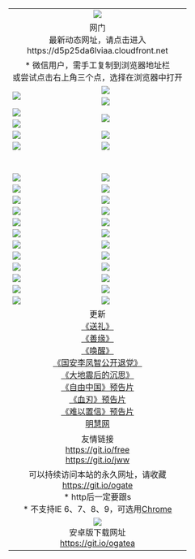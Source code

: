 ﻿<table>
  <tr></tr>
  <tr><td colspan=2 align=center><img src="https://cloud.githubusercontent.com/assets/11880933/13434984/f430fae2-e012-11e5-814f-c2df1e82b247.jpg" /></td></tr>
  <tr><td colspan=2 align=center>网门<br>最新动态网址，请点击进入
<br>https://d5p25da6lviaa.cloudfront.net
    </td>
  </tr>
  <tr>
    <td colspan=2 align=center>* 微信用户，需手工复制到浏览器地址栏<br>或尝试点击右上角三个点，选择在浏览器中打开
    <!--br>* IE6打开动态网址须在选项中勾选TLS 1.0--></td>
  </tr>
  <tr>
    <td rowspan=2><a href="https://d5p25da6lviaa.cloudfront.net/ogUP.aspx?name=11DKC.mp4&list=11DKC" target="_blank"><img src="https://d5p25da6lviaa.cloudfront.net/Up/11DKC1.jpg" /></a></td> 
    <td><div><a href="https://d5p25da6lviaa.cloudfront.net/ogUP.aspx?name=LRWS.mp4&list=LRWS" target="_blank"><img src="https://d5p25da6lviaa.cloudfront.net/Up/LRWS.jpg" /></a></td>
   </tr>
  <tr>
    <td><a href="https://d5p25da6lviaa.cloudfront.net/ogNiceVedio.aspx" target="_blank"><img src="https://d5p25da6lviaa.cloudfront.net/Up/11TGKDY.jpg" /></a></td>
  </tr>
  <tr>
    <td><a href="https://d5p25da6lviaa.cloudfront.net/ogUP.aspx?name=JQR.mp4&count=2" target="_blank"><img src="https://d5p25da6lviaa.cloudfront.net/Up/JQR.jpg" /></a></td>   
    <td rowspan=2><a href="https://d5p25da6lviaa.cloudfront.net/ogUP.aspx?name=JP.mp4&count=9" target="_blank"><img src="https://d5p25da6lviaa.cloudfront.net/Up/JP.jpg" /></td>
  </tr>
  <tr>
    <td><a href="https://d5p25da6lviaa.cloudfront.net/ogUP.aspx?name=WH.mp4" target="_blank"><img src="https://d5p25da6lviaa.cloudfront.net/Up/WH.jpg" /></a></td>
  </tr>
  <tr>
    <td><a href="https://d5p25da6lviaa.cloudfront.net/ogUP.aspx?name=SSZJ.mp4&list=SSZJ" target="_blank"><img src="https://d5p25da6lviaa.cloudfront.net/Up/SSZJ.jpg" /></a></td>
    <td><a href="https://d5p25da6lviaa.cloudfront.net/ogUP.aspx?name=WLSH.mp4&count=2" target="_blank"><img src="https://d5p25da6lviaa.cloudfront.net/Up/WLSH.jpg" /></a</td>
  </tr>
  <tr>
    <td><a href="https://d5p25da6lviaa.cloudfront.net/ogUP.aspx?name=ZY.mp4&count=2015|16" target="_blank"><img src="https://d5p25da6lviaa.cloudfront.net/Up/ZY.jpg" /></a</td>
    <td><a href="https://d5p25da6lviaa.cloudfront.net/ogUP.aspx?name=XTFY.mp4&count=B|2,A|24" target="_blank"><img src="https://d5p25da6lviaa.cloudfront.net/Up/XTFY.jpg" /></a></td>
  </tr>
  <tr height="40">
  </tr>
  <tr>
    <td><a href="https://d5p25da6lviaa.cloudfront.net/ogUP.aspx?name=4EE/QQ.mp4&list=4EEQQ" target="_blank"><img src="https://d5p25da6lviaa.cloudfront.net/Up/4EE/QQ0.jpg"/></a></td>
    <td><a href="https://d5p25da6lviaa.cloudfront.net/ogUP.aspx?name=4EE/HQ.mp4&list=4EEHQ" target="_blank"><img src="https://d5p25da6lviaa.cloudfront.net/Up/4EE/HQ0.jpg"/></a></td>
  </tr>
  <tr>
    <td><a href="https://d5p25da6lviaa.cloudfront.net/ogUP.aspx?name=4EE/ZG.mp4&list=4EEZG" target="_blank"><img src="https://d5p25da6lviaa.cloudfront.net/Up/4EE/ZG0.jpg"/></a></td>
    <td><a href="https://d5p25da6lviaa.cloudfront.net/ogUP.aspx?name=4EE/DJ.mp4&list=4EEDJ" target="_blank"><img src="https://d5p25da6lviaa.cloudfront.net/Up/4EE/DJ0.jpg"/></a></td>
  </tr>
  <tr>
    <td><a href="https://d5p25da6lviaa.cloudfront.net/ogUP.aspx?name=4EE/GX.mp4&list=4EEGX" target="_blank"><img src="https://d5p25da6lviaa.cloudfront.net/Up/4EE/GX0.jpg"/></a></td>
    <td><a href="https://d5p25da6lviaa.cloudfront.net/ogUP.aspx?name=4EE/HD.mp4&list=4EEHD" target="_blank"><img src="https://d5p25da6lviaa.cloudfront.net/Up/4EE/HD0.jpg"/></a></td>
  </tr>
  <tr>
    <td><a href="https://d5p25da6lviaa.cloudfront.net/ogUP.aspx?name=4EE/TX.mp4&list=4EETX" target="_blank"><img src="https://d5p25da6lviaa.cloudfront.net/Up/4EE/TX0.jpg"/></a></td>
    <td><a href="https://d5p25da6lviaa.cloudfront.net/ogUP.aspx?name=4EE/WZ.mp4&list=4EEWZ" target="_blank"><img src="https://d5p25da6lviaa.cloudfront.net/Up/4EE/WZ0.jpg"/></a></td>
  </tr>
  <tr>
    <td><a href="https://d5p25da6lviaa.cloudfront.net/onUP.aspx?name=https://d1ni6yqhqrtjo7.cloudfront.net/" target="_blank"><img src="https://d5p25da6lviaa.cloudfront.net/Up/0DTW.jpg"/></a></td>
    <td><a href="https://d5p25da6lviaa.cloudfront.net/onUP.aspx?name=https://d240ns8up8earz.cloudfront.net/acenter/" target="_blank"><img src="https://d5p25da6lviaa.cloudfront.net/Up/0TDW.jpg" /></a></td>
  </tr>
  <tr>
    <td><a href="https://d5p25da6lviaa.cloudfront.net/onUP.aspx?name=https://d4508d6vomz2p.cloudfront.net/gb/nsc413.htm" target="_blank"><img src="https://d5p25da6lviaa.cloudfront.net/Up/0DJY.jpg" /></a></td>
    <td><a href="https://d5p25da6lviaa.cloudfront.net/onUP.aspx?name=https://d4apjbhkuxer1.cloudfront.net/xtr/gb/prog204.html" target="_blank"><img src="https://d5p25da6lviaa.cloudfront.net/Up/0XTR.jpg" /></a></td>
  </tr>
  <tr>
    <td><a href="https://d5p25da6lviaa.cloudfront.net/onUP.aspx?name=https://d3aj00iefsmfgc.cloudfront.net/" target="_blank"><img src="https://d5p25da6lviaa.cloudfront.net/Up/0MHW.jpg" /></a></td>
    <td><a href="https://d5p25da6lviaa.cloudfront.net/onUP.aspx?name=https://d20wz7qt14x5d2.cloudfront.net/" target="_blank"><img src="https://d5p25da6lviaa.cloudfront.net/Up/0ZJW.jpg" /></a></td>
  </tr>
  <tr>
    <td><a href="https://d5p25da6lviaa.cloudfront.net/ogUP.aspx?name=0FG.zip" target="_blank"><img src="https://d5p25da6lviaa.cloudfront.net/Up/0FG.jpg" /></a></td>
    <td><a href="https://d5p25da6lviaa.cloudfront.net/ogUP.aspx?name=0FGA.apk" target="_blank"><img src="https://d5p25da6lviaa.cloudfront.net/Up/0FGA.jpg" /></a></td>
  </tr>
  <tr>
    <td><a href="https://d5p25da6lviaa.cloudfront.net/ogUP.aspx?name=0U.zip" target="_blank"><img src="https://d5p25da6lviaa.cloudfront.net/Up/0U.jpg" /></a></td>
    <td><a href="https://d5p25da6lviaa.cloudfront.net/ogUP.aspx?name=0UA.apk" target="_blank"><img src="https://d5p25da6lviaa.cloudfront.net/Up/0UA.jpg" /></a></td>
  </tr>
  <tr>
    <td><a href="https://d5p25da6lviaa.cloudfront.net/ogUP.aspx?name=0iPPOTV.zip" target="_blank"><img src="https://d5p25da6lviaa.cloudfront.net/Up/0iPPOTV.jpg" /></a></td>
    <td><a href="https://d5p25da6lviaa.cloudfront.net/ogUP.aspx?name=0iNTD.apk" target="_blank"><img src="https://d5p25da6lviaa.cloudfront.net/Up/0iNTD.jpg" /></a></td>
  </tr>
  <tr>
    <td><a href="https://d5p25da6lviaa.cloudfront.net/ogNice.aspx" target="_blank"><img src="https://d5p25da6lviaa.cloudfront.net/Up/0WCYY.jpg" /></a></td>
    <td><a href="https://d5p25da6lviaa.cloudfront.net/onCO.aspx?list=XWPL&mode=" target="_blank"><img src="https://d5p25da6lviaa.cloudfront.net/Up/0WZTT.jpg" /></a></td> 
  </tr>
  <tr>
    <td><a href="https://d5p25da6lviaa.cloudfront.net/ogDY.aspx" target="_blank"><img src="https://d5p25da6lviaa.cloudfront.net/Up/0FK.jpg" /></a></td>
    <td><a href="https://d5p25da6lviaa.cloudfront.net/ogST.aspx" target="_blank"><img src="https://d5p25da6lviaa.cloudfront.net/Up/0ST.jpg" /></a></td> 
  </tr>
  <tr>
    <td colspan=2 align=center>更新<br>
      <a href="https://d5p25da6lviaa.cloudfront.net/ogUP.aspx?name=4ESL.mp4" target="_blank">《送礼》</a><br>
      <a href="https://d5p25da6lviaa.cloudfront.net/ogUP.aspx?name=4ESY.mp4" target="_blank">《善缘》</a><br>
      <a href="https://d5p25da6lviaa.cloudfront.net/ogUP.aspx?name=4EHX.mp4" target="_blank">《唤醒》</a><br>
      <a href="https://d5p25da6lviaa.cloudfront.net/ogUP.aspx?name=4LFZ.mp4" target="_blank">《国安李凤智公开退党》</a><br>
      <a href="https://d5p25da6lviaa.cloudfront.net/ogUP.aspx?name=4DDZHDCS.mp4" target="_blank">《大地震后的沉思》</a><br>
      <a href="https://d5p25da6lviaa.cloudfront.net/ogUP.aspx?name=11ZYZG0.mp4" target="_blank">《自由中国》预告片</a><br>
      <a href="https://d5p25da6lviaa.cloudfront.net/ogUP.aspx?name=11XR.mp4" target="_blank">《血刃》预告片</a><br>
      <a href="https://d5p25da6lviaa.cloudfront.net/ogUP.aspx?name=11NYZX.mp4&count=2" target="_blank">《难以置信》预告片</a><br>
      <a href="https://d5p25da6lviaa.cloudfront.net/onUP.aspx?name=https://www.minghui.org/" target="_blank">明慧网</a>
    </td>
  </tr>
  <tr>
    <td colspan=2 align=center>友情链接<br>
      <a href="https://git.io/free" target="_blank">https://git.io/free</a><br>
      <a href="https://git.io/jww" target="_blank">https://git.io/jww</a></td>
    </td>
  </tr>
  <tr>
    <td colspan=2 align=center>可以持续访问本站的永久网址，请收藏<br/><a href="https://git.io/ogate" target="_blank">https://git.io/ogate</a><br/>* http后一定要跟s<br/>* 不支持IE 6、7、8、9，可选用<a href="https://d5p25da6lviaa.cloudfront.net/ogUP.aspx?name=0ChromePortable.zip">Chrome</a></td>
  </tr>
  <tr>
    <td colspan=2 align=center><a href="https://d5p25da6lviaa.cloudfront.net/ogUP.aspx?name=0oGate.apk" target="_blank"><img src="https://cloud.githubusercontent.com/assets/11880933/13720399/75e143ee-e842-11e5-9f0a-1421f423c80f.jpg" /></a><br>安卓版下载网址<br><a href="https://git.io/ogatea">https://git.io/ogatea</a></td>
  </tr>
  <!--tr>
    <td colspan=2 align=center>可能失效的动态网址
    </td>
  </tr-->
</table>
